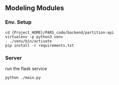 ## Modeling Modules

### Env. Setup
```
cd {Project_HOME}/PARS_code/backend/partition-api
virtualenv -p python3 venv
. ./venv/bin/activate
pip install -r requirements.txt
```

### Server
run the flask service
```
python ./main.py
```
